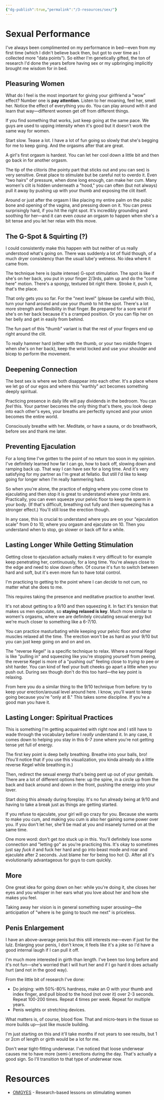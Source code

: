 ```yaml
---
{"dg-publish":true,"permalink":"/3-resources/sex/"}
---
```



# Sexual Performance
I've always been complimented on my performance in bed—even from my first time (which I didn't believe back then, but got to over time as I collected more "data points"). So either I'm genetically gifted, the ton of research I'd done the years before having sex or my upbringing implicitly brought me wisdom for in bed.

## Pleasuring Women
What do I feel is the most important for giving your girlfriend a "wow" effect? Number one is **pay attention**. Listen to her moaning, feel her, smell her. Notice the effect of everything you do. You can play around with it and learn that way—different women get off from different things.

If you find something that works, just keep going at the same pace. We guys are used to upping intensity when it's good but it doesn't work the same way for women.

Start slow. Tease a lot. I have a lot of fun going so slowly that she's begging for me to keep going. And the orgasms after that are great.

A girl's first orgasm is hardest. You can let her cool down a little bit and then go back in for another orgasm.

The tip of the clitoris (the pointy part that sticks out and you can see) is very sensitive. Great place to stimulate but be careful not to overdo it. Even "two hairs" of pressure, when done long enough, can make her cum. Many women's clit is hidden underneath a "hood," you can often (but not always) pull it away by pushing up with your thumb and exposing the clit itself.

Around or just after the orgasm I like placing my entire palm on the pubic bone and opening of the vagina, and pressing down on it. You can press surprisingly hard, if you hit the right spot. It's incredibly grounding and soothing for her—and it can even *cause* an orgasm to happen when she's a bit tense and you let her relax with this move.

## The G-Spot & Squirting (?)
I could consistently make this happen with but neither of us really understood what's going on. There was suddenly a lot of fluid though, of a much dryer consistency than the usual lube'y wetness. No idea where it came from.

The technique here is (quite intense) G-spot stimulation. The spot is like if she's on her back, you put in your finger 2/3rds, palm up and do the "come here" motion. There's a spongy, textured bit right there. Stroke it, push it, that's the place.

That only gets you so far. For the "next level" (please be careful with this), turn your hand around and use your *thumb* to hit the spot. There's a lot more strength and flexibility in that finger. Be prepared for a sore wrist if she's on her back because it's a cramped position. Or you can flip her on her belly and get in easily from behind.

The fun part of this "thumb" variant is that the rest of your fingers end up right around the clit.

To really hammer hard (either with the thumb, or your two middle fingers when she's on her back), keep the wrist locked and use your shoulder and bicep to perform the movement.

## Deepening Connection
The best sex is where we both disappear into each other. It's a place where we let go of our egos and where this "earthly" act becomes something deeply spiritual.

Practicing presence in daily life will pay dividends in the bedroom. You can *feel* this. Your partner becomes the only thing that's there, you look deep into each other's eyes, your breaths are perfectly synced and your union becomes the entire world.

Consciously breathe with her. Meditate, or have a sauna, or do breathwork, before sex and thank me later.

## Preventing Ejaculation
For a long time I've gotten to the point of no return too soon in my opinion. I've definitely learned how far I can go, how to back off, slowing down and ramping back up. That way I can have sex for a long time. And it's very satisfying for my partner as I'm great at fellatio. But still I'd like to keep going for longer when I'm really hammering hard.

So when you're alone, the practice of edging where you come close to ejaculating and then stop it is great to understand where your limits are. Practically, you can even squeeze your pelvic floor to keep the sperm in your body. (If that's difficult, breathing out fully and *then* squeezing has a stronger effect.) You'll still lose the erection though. 

In any case, this is crucial to understand where you are on your "ejaculation scale" from 0 to 10, where you orgasm and ejaculate on 10. Then you understand when to stop, go slower or back off for a while.

## Lasting Longer While Getting Stimulation
Getting close to ejaculation actually makes it very difficult to for example keep penetrating her, continuously, for a long time. You're always close to the edge and need to slow down often. Of course it's fun to switch between hard and soft, but it's even more fun to have total control.

I'm practicing to getting to the point where I can *decide* to not cum, no matter what she does to me.

This requires taking the presence and meditative practice to another level.

It's not about getting to a 9/10 and then squeezing it. In fact it's tension that makes us men ejaculate, so **staying relaxed is key**. Much more similar to women's orgasms, where we are definitely circulating sexual energy but we're much closer to something like a 6-7/10.

You can practice masturbating while keeping your pelvic floor and other muscles relaxed all the time. The erection won't be as hard as your 9/10 but you can just keep going on and on and on.

The "reverse Kegel" is a specific technique to relax. Where a normal Kegel is like "pulling in" and squeezing like you're stopping yourself from peeing, the reverse Kegel is more of a "pushing out" feeling close to *trying to* pee or shit harder. You can kind of feel your butt cheeks go apart a little when you push out. During sex though don't do this too hard—the key point is relaxing.

From here you do a similar thing to the 9/10 technique from before: try to keep your erection/arousal level around here. I know, you'll want to keep going because you're "only at 8." This takes some discipline. If you're a good man you have it.

## Lasting Longer: Spiritual Practices
This is something I'm getting acquainted with right now and I still have to wade through the vocabulary before I *really* understand it. In any case, it comes down to helping you stay in this 6-7 zone where you're not getting tense yet full of energy.

The first key point is deep belly breathing. Breathe into your balls, bro! (You'll notice that if you use this visualization, you kinda already do a little reverse Kegel while breathing in.)

Then, redirect the sexual energy that's being pent up out of your genitals. There are a lot of different options here: up the spine, in a circle up from the back and back around and down in the front, pushing the energy into your lover.

Start doing this already during foreplay. It's no fun already being at 9/10 and having to take a break just as things are getting started.

If you refuse to ejaculate, your girl will go crazy for you. Because she wants to make you cum, and making you cum is also her gaining some power over you. If you don't let her, she'll be mad at you and insanely turned on at the same time.

One more word: don't get *too* stuck up in this. You'll definitely lose some connection and "letting go" as you're practicing this. It's okay to sometimes just say *fuck it* and fuck her hard and go into beast mode and roar and ejaculate after 2 seconds. Just blame her for being too hot 😉. After all it's evolutionarily advantageous for guys to cum quickly.

## More
One great idea for going down on her: while you're doing it, she closes her eyes and you whisper in her ears what you love about her and how she makes you feel.

Taking away her vision is in general something super arousing—the anticipation of "where is he going to touch me next" is priceless.

## Penis Enlargement
I have an above-average penis but this still interests me—even if just for the lulz. Enlarging your penis, I don't know, it feels like it's a joke so I'd have a good internal laugh if I can pull it off.

I'm much more interested in girth than length. I've been too long before and it's not fun—she's worried that I will hurt her and if I go hard it does actually hurt (and not in the good way).

From the little bit of research I've done:
- Do jelqing: with 50%-80% hardness, make an O with your thumb and index finger, and pull blood to the hood (not over it) over 2-3 seconds. Repeat 100-200 times. Repeat 4 times per week. Repeat for multiple years.
- Penis weights or stretching devices.

What matters is, of course, blood flow. That and micro-tears in the tissue so more builds up—just like muscle building.

I'm just starting on this and it'll take months if not years to see results, but 1 or 2cm of length or girth would be a lot for me.

Don't wear tight-fitting underwear. I've noticed that loose underwear causes me to have more (semi-) erections during the day. That's actually a good sign. So I'll transition to that type of underwear now.

# Resources
- [OMGYES](https://start.omgyes.com/join) - Research-based lessons on stimulating women